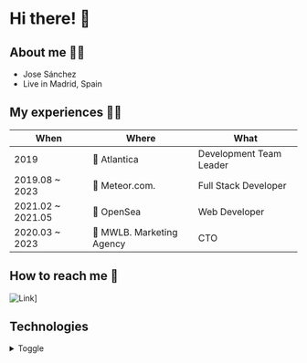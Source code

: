 # Hi there! 👋

## About me 🙋‍♂️
* Jose Sánchez
* Live in Madrid, Spain



## My experiences 🧑‍💻

| When | Where | What |
| ---- | ----- | ---- |
| 2019 | 🏢 Atlantica | Development Team Leader |
| 2019.08 ~ 2023 | 🏢 Meteor.com.| Full Stack Developer |
| 2021.02 ~ 2021.05 | 🏢 OpenSea | Web Developer |
| 2020.03 ~ 2023 | 🏢 MWLB. Marketing Agency | CTO |

## How to reach me 🤙


![Link](https://img.shields.io/badge/-LinkedIn-0A66C2?logo=linkedin&Color=white&style=for-the-badge&link=https://www.linkedin.com/in/jsanchezverdu/)]


## Technologies
<details markdown="tech">
<summary>Toggle</summary>

### Proficient
* React (and Next.js)
* MongoDB
* TypeScript
* React Native
* Nest.js
* Python
* Git
* AWS

### Knowledgeable
* Kotlin (and Java)
* Objective-C
* Swift
* CI/CD (with Github Actions or AWS CodePipeline)
* Docker

### Interested
* Astro
* WebAssembly
* Kubernetes
* Svelte
* Rust
* WebRTC
* Go
* Vue.js
  
</details>


